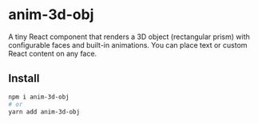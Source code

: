 # anim-3d-obj

A tiny React component that renders a 3D object (rectangular prism) with configurable faces and built-in animations. You can place text or custom React content on any face.

## Install

```bash
npm i anim-3d-obj
# or
yarn add anim-3d-obj
```
